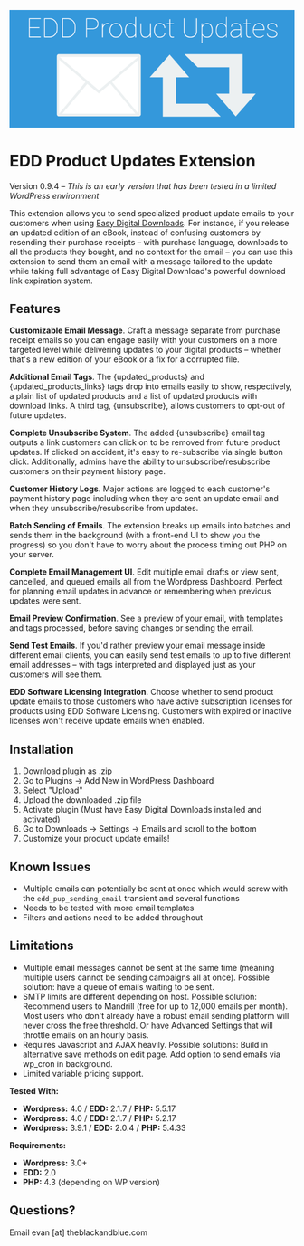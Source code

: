 ![Alt text](/assets/img/edd_pup_banner_v1.png?raw=true "EDD Product Updates Extension")

EDD Product Updates Extension
===================

Version 0.9.4 – *This is an early version that has been tested in a limited WordPress environment*

This extension allows you to send specialized product update emails to your customers when using [Easy Digital Downloads](http://easydigitaldownloads.com/). For instance, if you release an updated edition of an eBook, instead of confusing customers by resending their purchase receipts – with purchase language, downloads to all the products they bought, and no context for the email – you can use this extension to send them an email with a message tailored to the update while taking full advantage of Easy Digital Download's powerful download link expiration system.

## Features
**Customizable Email Message**. Craft a message separate from purchase receipt emails so you can engage easily with your customers on a more targeted level while delivering updates to your digital products – whether that's a new edition of your eBook or a fix for a corrupted file.

**Additional Email Tags**. The {updated_products} and {updated_products_links} tags drop into emails easily to show, respectively, a plain list of updated products and a list of updated products with download links. A third tag, {unsubscribe}, allows customers to opt-out of future updates.

**Complete Unsubscribe System**. The added {unsubscribe} email tag outputs a link customers can click on to be removed from future product updates. If clicked on accident, it's easy to re-subscribe via single button click. Additionally, admins have the ability to unsubscribe/resubscribe customers on their payment history page.

**Customer History Logs**. Major actions are logged to each customer's payment history page including when they are sent an update email and when they unsubscribe/resubscribe from updates.

**Batch Sending of Emails**. The extension breaks up emails into batches and sends them in the background (with a front-end UI to show you the progress) so you don't have to worry about the process timing out PHP on your server.

**Complete Email Management UI**. Edit multiple email drafts or view sent, cancelled, and queued emails all from the Wordpress Dashboard. Perfect for planning email updates in advance or remembering when previous updates were sent.

**Email Preview Confirmation**. See a preview of your email, with templates and tags processed, before saving changes or sending the email.

**Send Test Emails**. If you'd rather preview your email message inside different email clients, you can easily send test emails to up to five different email addresses – with tags interpreted and displayed just as your customers will see them.

**EDD Software Licensing Integration**. Choose whether to send product update emails to those customers who have active subscription licenses for products using EDD Software Licensing. Customers with expired or inactive licenses won't receive update emails when enabled.


## Installation
1. Download plugin as .zip
2. Go to Plugins -> Add New in WordPress Dashboard
3. Select "Upload"
4. Upload the downloaded .zip file
5. Activate plugin (Must have Easy Digital Downloads installed and activated)
6. Go to Downloads -> Settings -> Emails and scroll to the bottom
7. Customize your product update emails!

## Known Issues
* Multiple emails can potentially be sent at once which would screw with the `edd_pup_sending_email` transient and several functions
* Needs to be tested with more email templates
* Filters and actions need to be added throughout

## Limitations
* Multiple email messages cannot be sent at the same time (meaning multiple users cannot be sending campaigns all at once). Possible solution: have a queue of emails waiting to be sent.
* SMTP limits are different depending on host. Possible solution: Recommend users to Mandrill (free for up to 12,000 emails per month). Most users who don't already have a robust email sending platform will never cross the free threshold. Or have Advanced Settings that will throttle emails on an hourly basis.
* Requires Javascript and AJAX heavily. Possible solutions: Build in alternative save methods on edit page. Add option to send emails via wp_cron in background.
* Limited variable pricing support.

**Tested With:**
* **Wordpress:** 4.0 / **EDD:** 2.1.7 / **PHP:** 5.5.17
* **Wordpress:** 4.0 / **EDD:** 2.1.7 / **PHP:** 5.2.17
* **Wordpress:** 3.9.1 / **EDD:** 2.0.4 / **PHP:** 5.4.33

**Requirements:**
* **Wordpress:** 3.0+
* **EDD:** 2.0
* **PHP:** 4.3 (depending on WP version)

## Questions?
Email evan [at] theblackandblue.com